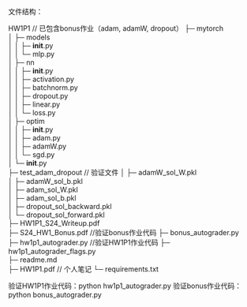 文件结构：

HW1P1                           // 已包含bonus作业（adam, adamW, dropout）
├─ mytorch                      
│  ├─ models                    
│  │  ├─ __init__.py            
│  │  └─ mlp.py                 
│  ├─ nn                        
│  │  ├─ __init__.py            
│  │  ├─ activation.py          
│  │  ├─ batchnorm.py           
│  │  ├─ dropout.py             
│  │  ├─ linear.py              
│  │  └─ loss.py                
│  ├─ optim                     
│  │  ├─ __init__.py            
│  │  ├─ adam.py                
│  │  ├─ adamW.py               
│  │  └─ sgd.py                 
│  └─ __init__.py               
├─ test_adam_dropout            // 验证文件
│  ├─ adamW_sol_W.pkl           
│  ├─ adamW_sol_b.pkl           
│  ├─ adam_sol_W.pkl            
│  ├─ adam_sol_b.pkl            
│  ├─ dropout_sol_backward.pkl  
│  └─ dropout_sol_forward.pkl   
├─ HW1P1_S24_Writeup.pdf        
├─ S24_HW1_Bonus.pdf            //验证bonus作业代码
├─ bonus_autograder.py          
├─ hw1p1_autograder.py          //验证HW1P1作业代码
├─ hw1p1_autograder_flags.py    
├─ readme.md   
├─ HW1P1.pdf                    // 个人笔记
└─ requirements.txt             

验证HW1P1作业代码：python hw1p1_autograder.py
验证bonus作业代码：python bonus_autograder.py

